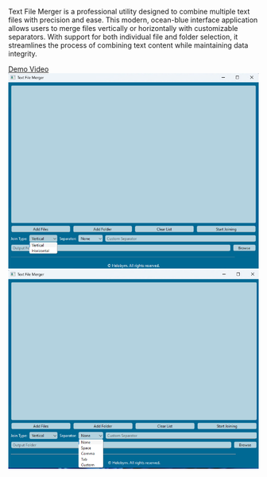 Text File Merger is a professional utility designed to combine multiple text files with precision and ease. This modern, ocean-blue interface application allows users to merge files vertically or horizontally with customizable separators. With support for both individual file and folder selection, it streamlines the process of combining text content while maintaining data integrity.


[Demo Video](https://youtu.be/aKpxZSBMA0c?si=bIJorMObkbsC46pB)
![Screenshot Preview 1](text-file-merger1.png)
![Screenshot Preview 2](text-file-merger2.png)
